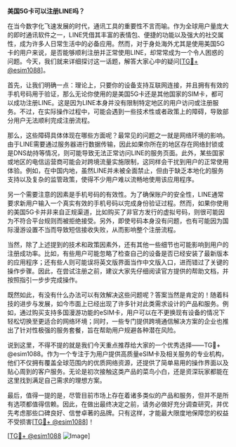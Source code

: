 **美国5G卡可以注册LINE吗？**

在当今数字化飞速发展的时代，通讯工具的重要性不言而喻。作为全球用户量庞大的即时通讯软件之一，LINE凭借其丰富的表情包、便捷的功能以及强大的社交属性，成为许多人日常生活中的必备应用。然而，对于身处海外尤其是使用美国5G卡的用户来说，是否能够顺利注册并正常使用LINE，却常常成为一个令人困惑的问题。今天，我们就来详细探讨这一话题，解答大家心中的疑问[[TG💪+ @esim1088](https://t.me/s/esim1088)]。

首先，让我们明确一点：理论上，只要你的设备支持互联网连接，并且拥有有效的手机号码用于验证，那么无论你使用的是美国5G卡还是其他国家的SIM卡，都可以成功注册LINE。这是因为LINE本身并没有限制特定地区的用户访问或注册服务。不过，在实际操作过程中，可能会遇到一些技术性或者政策上的障碍，导致部分用户无法顺利完成注册流程。

那么，这些障碍具体体现在哪些方面呢？最常见的问题之一就是网络环境的影响。由于LINE需要通过服务器进行数据传输，因此如果你所在的地区存在网络封锁或是DNS劫持等情况，则可能导致无法正常访问LINE的服务页面。此外，某些国家或地区的电信运营商可能会对跨境流量实施限制，这同样会干扰到用户的正常使用体验。例如，在中国内地，虽然LINE并未被全面禁止，但由于缺乏本地化的服务支持以及复杂的监管政策，使得不少用户难以流畅地使用该应用程序。

另一个需要注意的因素是手机号码的有效性。为了确保账户的安全性，LINE通常要求新用户输入一个真实有效的手机号码以完成身份验证过程。然而，如果你使用的美国5G卡并非来自正规渠道，比如购买了非官方发行的虚拟号码，则很可能因为不符合平台规则而被拒绝接受。另外，即使号码本身没有问题，也有可能因为国际漫游设置不当而导致短信接收失败，从而影响整个注册流程。

当然，除了上述提到的技术和政策因素外，还有其他一些细节也可能影响到用户的注册成功率。比如，有些用户可能忽略了检查自己的设备是否已经安装了最新版本的应用程序；还有些人则可能误将英文版界面当作中文版入口，进而错过了关键的操作步骤。因此，在尝试注册之前，建议大家先仔细阅读官方提供的帮助文档，并按照指引一步步完成操作。

既然如此，有没有什么办法可以有效解决这些问题呢？答案当然是肯定的！随着科技的进步与发展，如今市面上已经出现了许多针对此类需求设计的产品和服务。例如，通过购买支持多国漫游功能的eSIM卡，用户可以在不更换现有设备的情况下轻松切换至更适合的网络环境；同时，一些专门提供跨境通信解决方案的企业也推出了针对性极强的服务套餐，旨在帮助用户规避各种潜在风险。

说到这里，不得不提的就是我们今天重点推荐给大家的一个优秀选择——TG💪+ @esim1088。作为一个专注于为用户提供高质量eSIM卡及相关服务的专业机构，他们不仅拥有覆盖全球范围内的优质网络资源，还提供了简单易用的操作界面以及贴心周到的客户服务。无论是初次接触这类产品的菜鸟小白，还是资深玩家都能在这里找到满足自己需求的理想方案。

最后，值得一提的是，尽管目前市场上存在着诸多类似的产品和服务，但并不是所有选项都值得信赖。因此，在做出最终决定之前，请务必做好充分调查研究，并优先考虑那些口碑良好、信誉卓著的品牌。只有这样，才能最大限度地保障您的权益不受损害[[TG💪+ @esim1088](https://t.me/s/esim1088)]！

[[TG💪+ @esim1088](https://t.me/s/esim1088) ![Image](https://i.postimg.cc/4NQfJmqS/Snipaste-2025-05-13-00-14-12.png)]